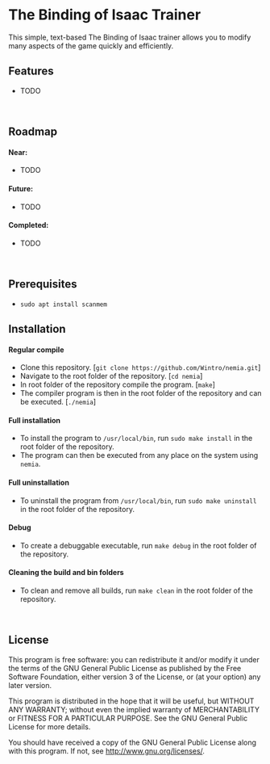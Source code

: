 # The Binding of Isaac Trainer #

This simple, text-based The Binding of Isaac trainer allows you to modify many aspects of the game quickly and efficiently.


## Features ##
  * TODO


<br>


## Roadmap ##

#### Near: ####
  * TODO

#### Future: ####
  * TODO

#### Completed: ####
  * TODO


<br>



## Prerequisites ##
* `sudo apt install scanmem`


## Installation ##
#### Regular compile ####
* Clone this repository. [`git clone https://github.com/Wintro/nemia.git`]
* Navigate to the root folder of the repository. [`cd nemia`]
* In root folder of the repository compile the program. [`make`]
* The compiler program is then in the root folder of the repository and can be executed. [`./nemia`]

#### Full installation ####
* To install the program to `/usr/local/bin`, run `sudo make install` in the root folder of the repository.
* The program can then be executed from any place on the system using `nemia`.

#### Full uninstallation ####
* To uninstall the program from `/usr/local/bin`, run `sudo make uninstall` in the root folder of the repository.

#### Debug ####
* To create a debuggable executable, run `make debug` in the root folder of the repository.

#### Cleaning the build and bin folders ####
* To clean and remove all builds, run `make clean` in the root folder of the repository.


<br>


## License ##
This program is free software: you can redistribute it and/or modify
it under the terms of the GNU General Public License as published by
the Free Software Foundation, either version 3 of the License, or
(at your option) any later version.

This program is distributed in the hope that it will be useful,
but WITHOUT ANY WARRANTY; without even the implied warranty of
MERCHANTABILITY or FITNESS FOR A PARTICULAR PURPOSE.  See the
GNU General Public License for more details.

You should have received a copy of the GNU General Public License
along with this program.  If not, see <http://www.gnu.org/licenses/>.
